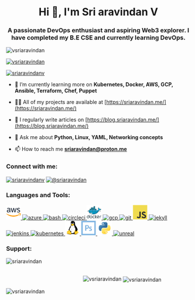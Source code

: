 <h1 align="center">Hi 👋, I'm Sri aravindan V</h1>
<h3 align="center">A passionate DevOps enthusiast and aspiring Web3 explorer. I have completed my B.E CSE and currently learning DevOps.</h3>

<p align="left"> <img src="https://komarev.com/ghpvc/?username=vsriaravindan&label=Profile%20views&color=0e75b6&style=flat" alt="vsriaravindan" /> </p>

<p align="left"> <a href="https://github.com/ryo-ma/github-profile-trophy"><img src="https://github-profile-trophy.vercel.app/?username=vsriaravindan" alt="vsriaravindan" /></a> </p>

<p align="left"> <a href="https://twitter.com/sriaravindanv" target="blank"><img src="https://img.shields.io/twitter/follow/sriaravindanv?logo=twitter&style=for-the-badge" alt="sriaravindanv" /></a> </p>

- 🌱 I’m currently learning more on **Kubernetes, Docker, AWS, GCP, Ansible, Terraform, Chef, Puppet**

- 👨‍💻 All of my projects are available at [https://sriaravindan.me/](https://sriaravindan.me/)

- 📝 I regularly write articles on [https://blog.sriaravindan.me/](https://blog.sriaravindan.me/)

- 💬 Ask me about **Python, Linux, YAML, Networking concepts**

- 📫 How to reach me **sriaravindan@proton.me**

<h3 align="left">Connect with me:</h3>
<p align="left">
<a href="https://twitter.com/sriaravindanv" target="blank"><img align="center" src="https://raw.githubusercontent.com/rahuldkjain/github-profile-readme-generator/master/src/images/icons/Social/twitter.svg" alt="sriaravindanv" height="30" width="40" /></a>
<a href="https://hashnode.com/@sriaravindan" target="blank"><img align="center" src="https://raw.githubusercontent.com/rahuldkjain/github-profile-readme-generator/master/src/images/icons/Social/hashnode.svg" alt="@sriaravindan" height="30" width="40" /></a>
</p>

<h3 align="left">Languages and Tools:</h3>
<p align="left"> <a href="https://aws.amazon.com" target="_blank" rel="noreferrer"> <img src="https://raw.githubusercontent.com/devicons/devicon/master/icons/amazonwebservices/amazonwebservices-original-wordmark.svg" alt="aws" width="40" height="40"/> </a> <a href="https://azure.microsoft.com/en-in/" target="_blank" rel="noreferrer"> <img src="https://www.vectorlogo.zone/logos/microsoft_azure/microsoft_azure-icon.svg" alt="azure" width="40" height="40"/> </a> <a href="https://www.gnu.org/software/bash/" target="_blank" rel="noreferrer"> <img src="https://www.vectorlogo.zone/logos/gnu_bash/gnu_bash-icon.svg" alt="bash" width="40" height="40"/> </a> <a href="https://circleci.com" target="_blank" rel="noreferrer"> <img src="https://www.vectorlogo.zone/logos/circleci/circleci-icon.svg" alt="circleci" width="40" height="40"/> </a> <a href="https://www.docker.com/" target="_blank" rel="noreferrer"> <img src="https://raw.githubusercontent.com/devicons/devicon/master/icons/docker/docker-original-wordmark.svg" alt="docker" width="40" height="40"/> </a> <a href="https://cloud.google.com" target="_blank" rel="noreferrer"> <img src="https://www.vectorlogo.zone/logos/google_cloud/google_cloud-icon.svg" alt="gcp" width="40" height="40"/> </a> <a href="https://git-scm.com/" target="_blank" rel="noreferrer"> <img src="https://www.vectorlogo.zone/logos/git-scm/git-scm-icon.svg" alt="git" width="40" height="40"/> </a> <a href="https://developer.mozilla.org/en-US/docs/Web/JavaScript" target="_blank" rel="noreferrer"> <img src="https://raw.githubusercontent.com/devicons/devicon/master/icons/javascript/javascript-original.svg" alt="javascript" width="40" height="40"/> </a> <a href="https://jekyllrb.com/" target="_blank" rel="noreferrer"> <img src="https://www.vectorlogo.zone/logos/jekyllrb/jekyllrb-icon.svg" alt="jekyll" width="40" height="40"/> </a> <a href="https://www.jenkins.io" target="_blank" rel="noreferrer"> <img src="https://www.vectorlogo.zone/logos/jenkins/jenkins-icon.svg" alt="jenkins" width="40" height="40"/> </a> <a href="https://kubernetes.io" target="_blank" rel="noreferrer"> <img src="https://www.vectorlogo.zone/logos/kubernetes/kubernetes-icon.svg" alt="kubernetes" width="40" height="40"/> </a> <a href="https://www.linux.org/" target="_blank" rel="noreferrer"> <img src="https://raw.githubusercontent.com/devicons/devicon/master/icons/linux/linux-original.svg" alt="linux" width="40" height="40"/> </a> <a href="https://www.photoshop.com/en" target="_blank" rel="noreferrer"> <img src="https://raw.githubusercontent.com/devicons/devicon/master/icons/photoshop/photoshop-line.svg" alt="photoshop" width="40" height="40"/> </a> <a href="https://www.python.org" target="_blank" rel="noreferrer"> <img src="https://raw.githubusercontent.com/devicons/devicon/master/icons/python/python-original.svg" alt="python" width="40" height="40"/> </a> <a href="https://unrealengine.com/" target="_blank" rel="noreferrer"> <img src="https://raw.githubusercontent.com/kenangundogan/fontisto/036b7eca71aab1bef8e6a0518f7329f13ed62f6b/icons/svg/brand/unreal-engine.svg" alt="unreal" width="40" height="40"/> </a> </p>

<h3 align="left">Support:</h3>
<p><a href="https://www.buymeacoffee.com/sriaravindan"> <img align="left" src="https://cdn.buymeacoffee.com/buttons/v2/default-yellow.png" height="50" width="210" alt="sriaravindan" /></a></p><br><br>

<p><img align="left" src="https://github-readme-stats.vercel.app/api/top-langs?username=vsriaravindan&show_icons=true&locale=en&layout=compact" alt="vsriaravindan" /></p>

<p>&nbsp;<img align="center" src="https://github-readme-stats.vercel.app/api?username=vsriaravindan&show_icons=true&locale=en" alt="vsriaravindan" /></p>

<p><img align="center" src="https://github-readme-streak-stats.herokuapp.com/?user=vsriaravindan&" alt="vsriaravindan" /></p>
